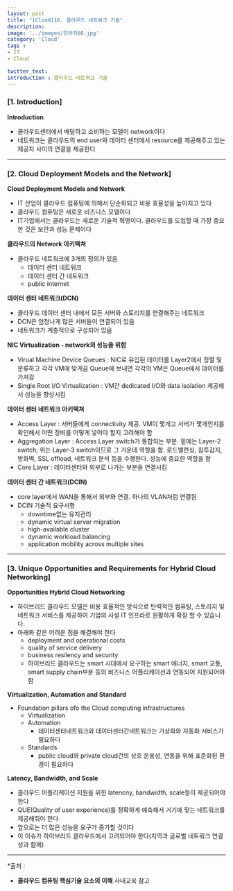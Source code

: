 ```yaml
---
layout: post
title: "[Cloud]16. 클라우드 네트워크 기술"
description: 
image: '../images/강아지60.jpg'
category: 'Cloud'
tags : 
- IT
- Cloud

twitter_text: 
introduction : 클라우드 네트워크 기술
---
```



### [1. Introduction]

**Introduction**
- 클라우드센터에서 배달하고 소비하는 모델이 network이다
- 네트워크는 클라우드의 end user와 데이터 센터에서 resource를 제공해주고 있는 제공자 사이의 연결을 제공한다


_ _ _


### [2. Cloud Deployment Models and the Network]

**Cloud Deployment Models and Network**
- IT 산업이 클라우드 컴퓨팅에 의해서 단순화되고 비용 효율성을 높아지고 있다
- 클라우드 컴퓨팅은 새로운 비즈니스 모델이다
- IT기업에서는 클라우드는 새로운 기술적 혁명이다. 클라우드를 도입할 때 가장 중요한 것은 보안과 성능 문제이다


**클라우드의 Network 아키텍쳐**
- 클라우드 네트워크에 3개의 정의가 있음
	- 데이터 센터 네트워크
	- 데이터 센터 간 네트워크
	- public internet


**데이터 센터 네트워크(DCN)**
- 클라우드 데이터 센터 내에서 모든 서버와 스토리지를 연결해주는 네트워크
- DCN은 엄청나게 많은 서버들이 연결되어 있음
- 네트워크가 계층적으로 구성되어 있음


**NIC Virtualization - network의 성능을 위함**
- Virual Machine Device Queues : NIC로 유입된 데이터를 Layer2에서 정렬 및 분류하고 각각 VM에 맞게끔 Queue에 보내면 각각의 VM은 Queue에서 데이터를 가져감
- Single Root I/O Virtualization : VM간 dedicated I/O와 data isolation 제공해서 성능을 향상시킴


**데이터 센터 네트워크 아키텍쳐**
- Access Layer : 서버들에게 connectivity 제공. VM이 몇개고 서버가 몇개인지를 확인해서 어떤 장비를 어떻게 넣어야 할지 고려해야 함
- Aggregation Layer : Access Layer switch가 통합되는 부분. 밑에는 Layer-2 switch, 위는 Layer-3 switch이므로 그 가운데 역할을 함. 로드밸런싱, 침투감지, 방화벽, SSL offload, 네트워크 분석 등을 수행한다. 성능에 중요한 역할을 함
- Core Layer : 데이터센터와 외부로 나가는 부분을 연결시킴


**데이터 센터 간 네트워크(DCIN)**
- core layer에서 WAN을 통해서 외부와 연결. 하나의 VLAN처럼 연결됨
- DCIN 기술적 요구사항
	- downtime없는 유지관리
	- dynamic virtual server migration
	- high-available cluster
	- dynamic workload balancing
	- application mobility across multiple sites


_ _ _


### [3. Unique Opportunities and Requirements for Hybrid Cloud Networking]

**Opportunities Hybrid Cloud Networking**
- 하이브리드 클라우드 모델은 비용 효율적인 방식으로 탄력적인 컴퓨팅, 스토리지 및 네트워크 서비스를 제공하여 기업의 사설 IT 인프라로 원활하게 확장 할 수 있습니다.
- 아래와 같은 어려운 점을 해결해야 한다
	- deployment and operational costs
	- quality of service delivery
	- business resilency and security
	- 하이브리드 클라우드는 smart 시대에서 요구하는 smart 에너지, smart 교통, smart supply chain부분 등의 비즈니스 어플리케이션과 연동되어 지원되어야 함


**Virtualization, Automation and Standard**
- Foundation pillars ofo the Cloud computing infrastructures
	- Virtualization
	- Automation
		- 데이터센터네트워크와 데이터센터간네트워크는 가상화와 자동화 서비스가 필요하다
	- Standards
		- public cloud와 private cloud간의 상호 운용성, 연동을 위해 표준화된 환경이 필요하다


**Latency, Bandwidth, and Scale**
- 클라우드 어플리케이션 지원을 위한 latencny, bandwidth, scale등이 제공되어야 한다
- QUE(Quality of user experience)를 정확하게 예측해서 거기에 맞는 네트워크를 제공해줘야 한다
- 앞으로는 더 많은 성능을 요구가 증가할 것이다
- 이 이슈가 하이브리드 클라우드에서 고려되어야 한다(지역과 글로벌 네트워크 연결성과 함께)



_ _ _


*출처 : 
- **클라우드 컴퓨팅 핵심기술 요소의 이해** 사내교육 참고